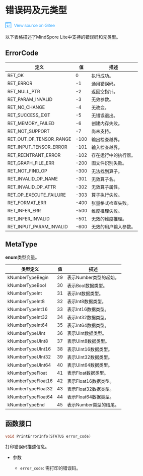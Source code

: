 # 错误码及元类型

<a href="https://gitee.com/mindspore/docs/blob/master/docs/api_cpp/source_zh_cn/errorcode_and_metatype.md" target="_blank"><img src="./_static/logo_source.png"></a>

以下表格描述了MindSpore Lite中支持的错误码和元类型。

## ErrorCode

| 定义 | 值 | 描述 |
| --- | --- | --- |
| RET_OK | 0 | 执行成功。 |
| RET_ERROR | -1 | 通用错误码。 |
| RET_NULL_PTR | -2 | 返回空指针。 |
| RET_PARAM_INVALID | -3 | 无效参数。 |
| RET_NO_CHANGE | -4 | 无改变。 |
| RET_SUCCESS_EXIT | -5 | 无错误退出。 |
| RET_MEMORY_FAILED | -6 | 创建内存失败。 |
| RET_NOT_SUPPORT | -7 | 尚未支持。 |
| RET_OUT_OF_TENSOR_RANGE | -100 | 输出检查越界。 |
| RET_INPUT_TENSOR_ERROR | -101 | 输入检查越界。 |
| RET_REENTRANT_ERROR | -102 | 存在运行中的执行器。 |
| RET_GRAPH_FILE_ERR | -200 | 图文件识别失败。 |
| RET_NOT_FIND_OP | -300 | 无法找到算子。 |
| RET_INVALID_OP_NAME | -301 | 无效算子名。 |
| RET_INVALID_OP_ATTR | -302 | 无效算子属性。 |
| RET_OP_EXECUTE_FAILURE | -303 | 算子执行失败。 |
| RET_FORMAT_ERR | -400 | 张量格式检查失败。 |
| RET_INFER_ERR | -500 | 维度推理失败。 |
| RET_INFER_INVALID | -501 | 无效的维度推理。 |
| RET_INPUT_PARAM_INVALID | -600 | 无效的用户输入参数。 |

## MetaType

 **enum**类型变量。

| 类型定义 | 值 | 描述 |
| --- | --- | --- |
|kNumberTypeBegin| 29 | 表示Number类型的起始。 |
|kNumberTypeBool| 30 | 表示Bool数据类型。 |
|kNumberTypeInt| 31 | 表示Int数据类型。 |
|kNumberTypeInt8| 32 | 表示Int8数据类型。 |
|kNumberTypeInt16| 33 | 表示Int16数据类型。 |
|kNumberTypeInt32| 34 | 表示Int32数据类型。 |
|kNumberTypeInt64| 35 | 表示Int64数据类型。 |
|kNumberTypeUInt| 36 | 表示UInt数据类型。 |
|kNumberTypeUInt8| 37 | 表示UInt8数据类型。 |
|kNumberTypeUInt16| 38 | 表示UInt16数据类型。 |
|kNumberTypeUInt32| 39 | 表示UInt32数据类型。 |
|kNumberTypeUInt64| 40 | 表示UInt64数据类型。 |
|kNumberTypeFloat| 41 | 表示Float数据类型。 |
|kNumberTypeFloat16| 42 | 表示Float16数据类型。 |
|kNumberTypeFloat32| 43 | 表示Float32数据类型。 |
|kNumberTypeFloat64| 44 | 表示Float64数据类型。|
|kNumberTypeEnd| 45 | 表示Number类型的结尾。 |

## 函数接口
```cpp
void PrintErrorInfo(STATUS error_code)
```
打印错误码描述信息。
- 参数

    - `error_code`: 需打印的错误码。
